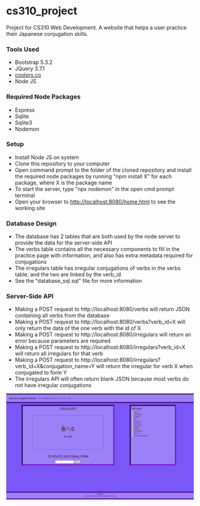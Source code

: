 # cs310_project

Project for CS310 Web Development. A website that helps a user practice their Japanese conjugation skills.

### Tools Used

* Bootstrap 5.3.2
* JQuery 3.7.1
* [coolors.co](https://coolors.co/)
* Node JS

### Required Node Packages

* Express
* Sqlite
* Sqlite3
* Nodemon

### Setup

* Install Node JS on system
* Clone this repository to your computer
* Open command prompt to the folder of the cloned repository and install the required node packages by running "npm install X" for each package, where X is the package name
* To start the server, type "npx nodemon" in the open cmd prompt terminal
* Open your browser to [http://localhost:8080/home.html]([http://localhost:8080/home.html]()) to see the working site

### Database Design

* The database has 2 tables that are both used by the node server to provide the data for the server-side API
* The verbs table contains all the necessary components to fill in the practice page with information, and also has extra metadata required for conjugations
* The irregulars table has irregular conjugations of verbs in the verbs table, and the two are linked by the verb_id
* See the "database_sql.sql" file for more information

### Server-Side API

* Making a POST request to http://localhost:8080/verbs will return JSON containing all verbs from the database
* Making a POST request to http://localhost:8080/verbs?verb_id=X will only return the data of the one verb with the id of X
* Making a POST request to http://localhost:8080/irregulars will return an error because parameters are required
* Making a POST request to http://localhost:8080/irregulars?verb_id=X will return all irregulars for that verb
* Making a POST request to http://localhost:8080/irregulars?verb_id=X&conjugation_name=Y will return the irregular for verb X when conjugated to form Y
* The irregulars API will often return blank JSON because most verbs do not have irregular conjugations

![Website page layout](media/CS310%20Site%20Layout.png "Website page layout")
